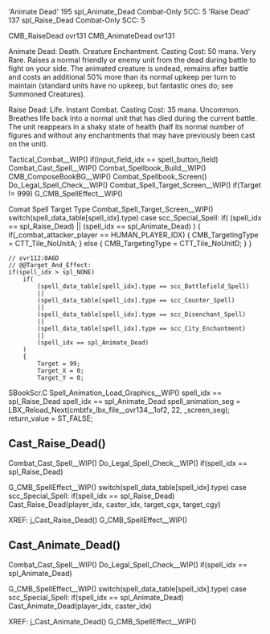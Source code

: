 


'Animate Dead'  195 spl_Animate_Dead    Combat-Only     SCC: 5
'Raise Dead'    137 spl_Raise_Dead      Combat-Only     SCC: 5

CMB_RaiseDead                                  ovr131
CMB_AnimateDead                                ovr131

Animate Dead:
    Death. Creature Enchantment. Casting Cost: 50 mana. Very Rare.
    Raises a normal friendly or enemy unit from the dead during
    battle to fight on your side. The animated creature is undead,
    remains after battle and costs an additional 50% more than its
    normal upkeep per turn to maintain (standard units have no
    upkeep, but fantastic ones do; see Summoned Creatures).

Raise Dead:
    Life. Instant Combat. Casting Cost: 35 mana. Uncommon.
    Breathes life back into a normal unit that has died during the
    current battle. The unit reappears in a shaky state of health (half its
    normal number of figures and without any enchantments that may
    have previously been cast on the unit).



Tactical_Combat__WIP()
    if(input_field_idx == spell_button_field)
        Combat_Cast_Spell__WIP()
            Combat_Spellbook_Build__WIP()
            CMB_ComposeBookBG__WIP()
            Combat_Spellbook_Screen()
            Do_Legal_Spell_Check__WIP()
            Combat_Spell_Target_Screen__WIP()
            if(Target != 999)
                G_CMB_SpellEffect__WIP()
            


Comat Spell Target Type
    Combat_Spell_Target_Screen__WIP()
        switch(spell_data_table[spell_idx].type)
            case scc_Special_Spell:
                if(
                    (spell_idx == spl_Raise_Dead)
                    ||
                    (spell_idx == spl_Animate_Dead)
                )
                {
                    if(_combat_attacker_player == HUMAN_PLAYER_IDX)
                    {
                        CMB_TargetingType = CTT_Tile_NoUnitA;
                    }
                    else
                    {
                        CMB_TargetingType = CTT_Tile_NoUnitD;
                    }
                }


    // ovr112:0A6D
    // @@Target_And_Effect:
    if(spell_idx > spl_NONE)
        if(
            (spell_data_table[spell_idx].type == scc_Battlefield_Spell)
            ||
            (spell_data_table[spell_idx].type == scc_Counter_Spell)
            ||
            (spell_data_table[spell_idx].type == scc_Disenchant_Spell)
            ||
            (spell_data_table[spell_idx].type == scc_City_Enchantment)
            ||
            (spell_idx == spl_Animate_Dead)
        )
        {
            Target = 99;
            Target_X = 0;
            Target_Y = 0;




SBookScr.C
Spell_Animation_Load_Graphics__WIP()
    spell_idx == spl_Raise_Dead
    spell_idx == spl_Animate_Dead
        spell_animation_seg = LBX_Reload_Next(cmbtfx_lbx_file__ovr134__1of2, 22, _screen_seg);
        return_value = ST_FALSE;



## Cast_Raise_Dead()

Combat_Cast_Spell__WIP()
    Do_Legal_Spell_Check__WIP()
        if(spell_idx == spl_Raise_Dead)

G_CMB_SpellEffect__WIP()
    switch(spell_data_table[spell_idx].type)
        case scc_Special_Spell:
            if(spell_idx == spl_Raise_Dead)
                Cast_Raise_Dead(player_idx, caster_idx, target_cgx, target_cgy)

XREF:
    j_Cast_Raise_Dead()
        G_CMB_SpellEffect__WIP()



## Cast_Animate_Dead()

Combat_Cast_Spell__WIP()
    Do_Legal_Spell_Check__WIP()
        if(spell_idx == spl_Animate_Dead)

G_CMB_SpellEffect__WIP()
    switch(spell_data_table[spell_idx].type)
        case scc_Special_Spell:
            if(spell_idx == spl_Animate_Dead)
                Cast_Animate_Dead(player_idx, caster_idx)

XREF:
    j_Cast_Animate_Dead()
        G_CMB_SpellEffect__WIP()
